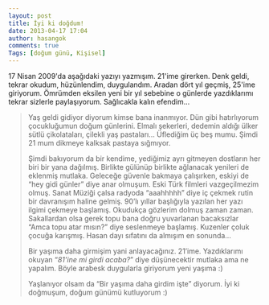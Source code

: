 ```yaml
---
layout: post
title: İyi ki doğdum!
date: 2013-04-17 17:04
author: hasangok
comments: true
Tags: [doğum günü, Kişisel]
---
```

17 Nisan 2009'da aşağıdaki yazıyı yazmışım. 21'ime girerken. Denk geldi, tekrar okudum, hüzünlendim, duygulandım. Aradan dört yıl geçmiş, 25'ime giriyorum. Ömrümden eksilen yeni bir yıl sebebine o günlerde yazdıklarımı tekrar sizlerle paylaşıyorum. Sağlıcakla kalın efendim...
<blockquote>Yaş geldi gidiyor diyorum kimse bana inanmıyor. Dün gibi hatırlıyorum çocukluğumun doğum günlerini. Elmalı şekerleri, dedemin aldığı ülker sütlü çikolataları, çilekli yaş pastaları… Üflediğim üç beş mumu. Şimdi 21 mum dikmeye kalksak pastaya sığmıyor.

Şimdi bakıyorum da bir kendime, yediğimiz ayrı gitmeyen dostların her biri bir yana dağılmış. Birlikte gülünüp birlikte ağlanacak yenileri de eklenmiş mutlaka. Geleceğe güvenle bakmaya çalışırken, eskiyi de “hey gidi günler” diye anar olmuşum. Eski Türk filmleri vazgeçilmezim olmuş. Sanat Müziği çalsa radyoda “aaahhhhh” diye iç çekmek rutin bir davranışım haline gelmiş. 90’lı yıllar başlığıyla yazılan her yazı ilgimi çekmeye başlamış. Okudukça gözlerim dolmuş zaman zaman. Sakallardan olsa gerek topu bana doğru yuvarlanan bacaksızlar “Amca topu atar mısın?” diye seslenmeye başlamış. Kuzenler çoluk çocuğa karışmış. Hasan dayı sıfatını da almışım en sonunda…

Bir yaşıma daha girmişim yani anlayacağınız. 21’ime. Yazdıklarımı okuyan “<em>81’ine mi girdi acaba?</em>” diye düşünecektir mutlaka ama ne yapalım. Böyle arabesk duygularla giriyorum yeni yaşıma :)

Yaşlanıyor olsam da “Bir yaşıma daha girdim işte” diyorum.
İyi ki doğmuşum, doğum günümü kutluyorum :)</blockquote>
